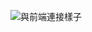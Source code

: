 ![與前端連接樣子](https://github.com/j62u63310/weather/assets/61619167/50f8f8e7-3d88-41f6-b6f5-f02a408dcaff)
